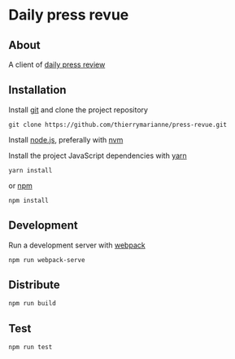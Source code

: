 # Daily press revue

## About

A client of [daily press review](https://github.com/thierrymarianne/daily-press-review)

## Installation

Install [git](https://git-scm.org) and clone the project repository

```
git clone https://github.com/thierrymarianne/press-revue.git
```

Install [node.js](https://nodejs.org), 
preferally with [nvm](https://github.com/creationix/nvm)

Install the project JavaScript dependencies with [yarn](https://yarnpkg.com/en/docs/install) 

```
yarn install
```

or [npm](https://nodejs.org/en/download/)

```
npm install
```

## Development

Run a development server with [webpack](https://webpack.js.org/)

```
npm run webpack-serve
```

## Distribute

```
npm run build
```

## Test

```
npm run test
```
